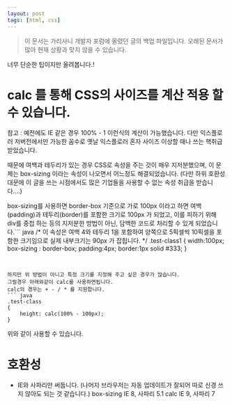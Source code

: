 ```yaml
---
layout: post
tags: [html, css]
---
```


> 이 문서는 가리사니 개발자 포럼에 올렸던 글의 백업 파일입니다.
오래된 문서가 많아 현재 상황과 맞지 않을 수 있습니다.


너무 단순한 팁이지만 올려봅니다.!

# calc 를 통해 CSS의 사이즈를 계산 적용 할 수 있습니다.

참고 :
예전에도 IE 같은 경우 100% - 1 이런식의 계산이 가능했습니다.
다만 익스플로러 저버전에서만 가능한 꼼수로 옛날 익스플로러 혼자 사이즈 이상할 때나 쓰는 핵취급 받았습니다.

 때문에 여백과 테두리가 있는 경우 CSS로 속성을 주는 것이 매우 지저분했으며, 이 문제는 box-sizing 이라는 속성이 나오면서 어느정도 해결되었습니다.
(다만 하위 호환성 대문에 이 글을 쓰는 시점에서도 많은 기업들을 사용할 수 없는 속성 취급을 받습니다....)

 box-sizing를 사용하면 border-box 기준으로 가로 100px 이라고 하면 여백(padding)과 테두리(border)를 포함한 크기로 100px 가 되었고, 이를 피하기 위해 div를 중첩 하는 등의 지저분한 방법이 아닌, 담백한 코드로 처리할 수 있게 되었습니다.``` java
  /* 이 속성은 여백 4와 테두리 1을 포함하여 양쪽으로 5픽셀씩 10픽셀을 포함한 크기임으로 실제 내부크기는 90px 가 잡힙니다. */
.test-class1
{
	width:100px;
	box-sizing : border-box;
	padding:4px;
	border:1px solid #333;
}
```


하지만 위 방법이 아니고 특정 크기를 지정해 주고 싶은 경우가 많습니다.
그럴경우 아래와같이 calc를 사용하면됩니다.
calc의 경우는 + - / * 를 지원합니다.
``` java
.test-class
{
	height: calc(100% - 100px);
}
```
위와 같이 사용할 수 있습니다.


# 호환성
- IE와 사파리만 써둡니다.
(나머지 브라우저는 자동 업데이트가 잘되어 따로 신경 쓰지 않아도 되는 것 같습니다.)
box-sizing
IE 8, 사파리 5.1
calc
IE 9, 사파리 7